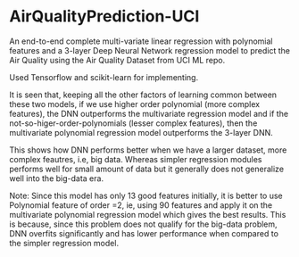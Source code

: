 # AirQualityPrediction-UCI
An end-to-end complete multi-variate linear regression with polynomial features and a 3-layer Deep Neural Network regression model to predict the Air Quality using the Air Quality Dataset from UCI ML repo. 

Used Tensorflow and scikit-learn for implementing.

It is seen that, keeping all the other factors of learning common between these two models, if we use higher order polynomial (more complex features), the DNN outperforms the multivariate regression model and if the not-so-higer-order-polynomials (lesser complex features), then the multivariate polynomial regression model outperforms the 3-layer DNN. 

This shows how DNN performs better when we have a larger dataset, more complex feautres, i.e, big data. Whereas simpler regression modules performs well for small amount of data but it generally does not generalize well into the big-data era.

Note: Since this model has only 13 good features initially, it is better to use Polynomial feature of order =2, ie, using 90 features and apply it on the multivariate polynomial regression model which gives the best results. This is because, since this problem does not qualify for the big-data problem, DNN overfits significantly and has lower performance when compared to the simpler regression  model.
